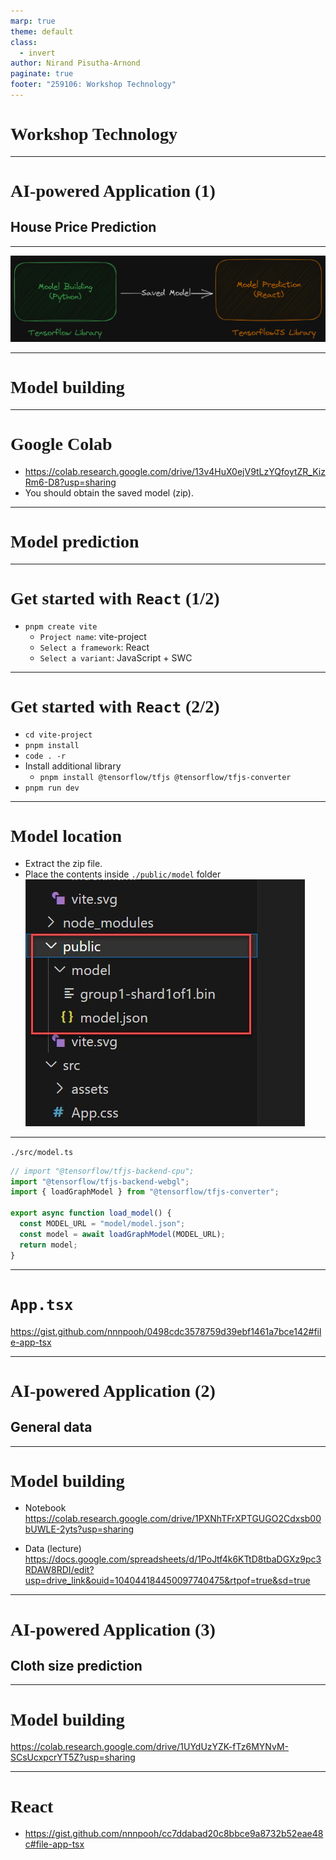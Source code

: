 ```yaml
---
marp: true
theme: default
class:
  - invert
author: Nirand Pisutha-Arnond
paginate: true
footer: "259106: Workshop Technology"
---
```


<style>
@import url('https://fonts.googleapis.com/css2?family=Prompt:ital,wght@0,100;0,300;0,400;0,700;1,100;1,300;1,400;1,700&display=swap');

    :root {
    font-family: Prompt;
    --hl-color: #D57E7E;
}
h1 {
  font-family: Prompt
}
</style>

# Workshop Technology

---

# AI-powered Application (1)

## House Price Prediction

---

![](./img/overview.png)

---

# Model building

---

# Google Colab

- https://colab.research.google.com/drive/13v4HuX0ejV9tLzYQfoytZR_KizRm6-D8?usp=sharing
- You should obtain the saved model (zip).

---

# Model prediction

---

# Get started with `React` (1/2)

- `pnpm create vite`
  - `Project name`: vite-project
  - `Select a framework`: React
  - `Select a variant`: JavaScript + SWC

---

# Get started with `React` (2/2)

- `cd vite-project`
- `pnpm install`
- `code . -r`
- Install additional library
  - `pnpm install @tensorflow/tfjs @tensorflow/tfjs-converter`
- `pnpm run dev`

---

# Model location

- Extract the zip file.
- Place the contents inside `./public/model` folder
  ![bg right:30% contain](./img/model_folder.jpg)

---

`./src/model.ts`

```ts
// import "@tensorflow/tfjs-backend-cpu";
import "@tensorflow/tfjs-backend-webgl";
import { loadGraphModel } from "@tensorflow/tfjs-converter";

export async function load_model() {
  const MODEL_URL = "model/model.json";
  const model = await loadGraphModel(MODEL_URL);
  return model;
}
```

---

# `App.tsx`

https://gist.github.com/nnnpooh/0498cdc3578759d39ebf1461a7bce142#file-app-tsx

---

# AI-powered Application (2)

## General data

---

# Model building

- Notebook
  https://colab.research.google.com/drive/1PXNhTFrXPTGUGO2Cdxsb00bUWLE-2yts?usp=sharing

- Data (lecture) https://docs.google.com/spreadsheets/d/1PoJtf4k6KTtD8tbaDGXz9pc3RDAW8RDI/edit?usp=drive_link&ouid=104044184450097740475&rtpof=true&sd=true

---

# AI-powered Application (3)

## Cloth size prediction

---

# Model building

https://colab.research.google.com/drive/1UYdUzYZK-fTz6MYNvM-SCsUcxpcrYT5Z?usp=sharing

---

# React

- https://gist.github.com/nnnpooh/cc7ddabad20c8bbce9a8732b52eae48c#file-app-tsx
